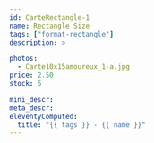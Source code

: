 ```yaml
---
id: CarteRectangle-1
name: Rectangle Size
tags: ["format-rectangle"]
description: >

photos:
  - Carte10x15amoureux_1-a.jpg
price: 2.50
stock: 5

mini_descr:
meta_descr:
eleventyComputed:
  title: "{{ tags }} - {{ name }}"
---
```

